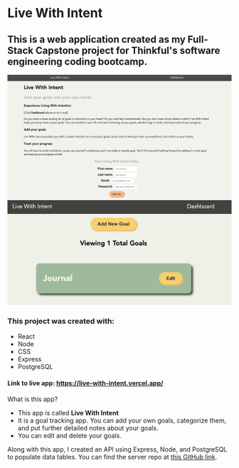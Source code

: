 # Live With Intent

## This is a web application created as my Full-Stack Capstone project for Thinkful's software engineering coding bootcamp.

<img src="/src/images/LandingPageScreen.png" alt="Screenshot of app" />

<img src="/src/images/GoalScreenshot.png" alt="Screenshot of example goal" />

### This project was created with:
* React
* Node
* CSS
* Express
* PostgreSQL

#### Link to live app: https://live-with-intent.vercel.app/

What is this app?
* This app is called **Live With Intent**
* It is a goal tracking app. You can add your own goals, categorize them, and put further detailed notes about your goals.
* You can edit and delete your goals.

Along with this app, I created an API using Express, Node, and PostgreSQL to populate data tables. You can find the server repo at [this GitHub link](https://github.com/t-keazirian/live-with-intent-api).
